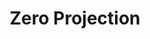 ---
word: "true"

types: "word"

title: "Zero Projection"

categories: ['']

tags: ['Zero', 'Projection']

arabic: 'الإسقاط الصفري'

arexps: []

enwords: ['Zero Projection']

enexps: []

arlexicons: 'س'

enlexicons: 'Z'

authors: ['Ruqayya Roshdy']

translators: ['']

citations: 'مقدمة في حوسبة اللغة العربية'

sources: 'مركز الملك عبدالله بن عبدالعزيز الدولي لخدمة اللغة العربية'

slug: ""
---